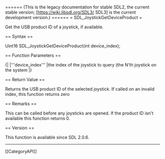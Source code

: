 ====== (This is the legacy documentation for stable SDL2, the current stable version; [https://wiki.libsdl.org/SDL3/ SDL3] is the current development version.) ======
= SDL_JoystickGetDeviceProduct =

Get the USB product ID of a joystick, if available.

== Syntax ==

<syntaxhighlight lang='c'>
Uint16 SDL_JoystickGetDeviceProduct(int device_index);
</syntaxhighlight>

== Function Parameters ==

{|
|'''device_index'''
|the index of the joystick to query (the N'th joystick on the system
|}

== Return Value ==

Returns the USB product ID of the selected joystick. If called on an
invalid index, this function returns zero

== Remarks ==

This can be called before any joysticks are opened. If the product ID isn't
available this function returns 0.

== Version ==

This function is available since SDL 2.0.6.

----
[[CategoryAPI]]


